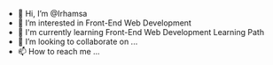 - 👋 Hi, I’m @Irhamsa
- 👀 I’m interested in Front-End Web Development
- 🌱 I'm currently learning Front-End Web Development Learning Path
- 💞️ I’m looking to collaborate on ...
- 📫 How to reach me ...

<!---
Irhamsa/Irhamsa is a ✨ special ✨ repository because its `README.md` (this file) appears on your GitHub profile.
You can click the Preview link to take a look at your changes.
--->
